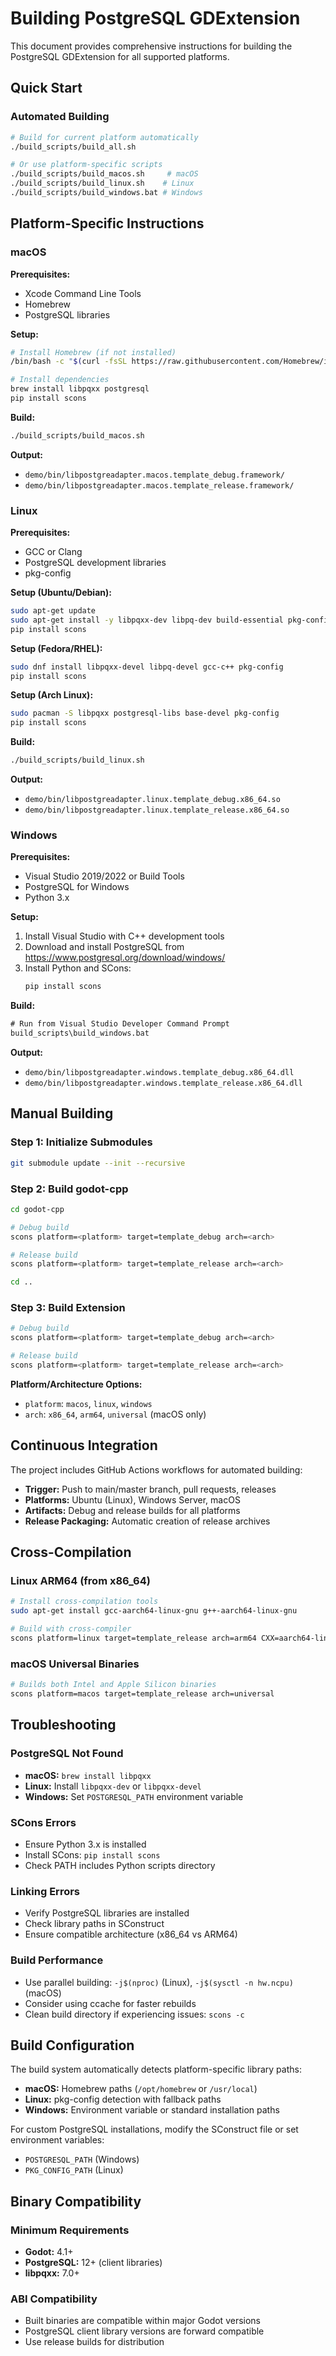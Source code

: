 # Building PostgreSQL GDExtension

This document provides comprehensive instructions for building the PostgreSQL GDExtension for all supported platforms.

## Quick Start

### Automated Building
```bash
# Build for current platform automatically
./build_scripts/build_all.sh

# Or use platform-specific scripts
./build_scripts/build_macos.sh     # macOS
./build_scripts/build_linux.sh    # Linux  
./build_scripts/build_windows.bat # Windows
```

## Platform-Specific Instructions

### macOS

**Prerequisites:**
- Xcode Command Line Tools
- Homebrew
- PostgreSQL libraries

**Setup:**
```bash
# Install Homebrew (if not installed)
/bin/bash -c "$(curl -fsSL https://raw.githubusercontent.com/Homebrew/install/HEAD/install.sh)"

# Install dependencies
brew install libpqxx postgresql
pip install scons
```

**Build:**
```bash
./build_scripts/build_macos.sh
```

**Output:**
- `demo/bin/libpostgreadapter.macos.template_debug.framework/`
- `demo/bin/libpostgreadapter.macos.template_release.framework/`

### Linux

**Prerequisites:**
- GCC or Clang
- PostgreSQL development libraries
- pkg-config

**Setup (Ubuntu/Debian):**
```bash
sudo apt-get update
sudo apt-get install -y libpqxx-dev libpq-dev build-essential pkg-config
pip install scons
```

**Setup (Fedora/RHEL):**
```bash
sudo dnf install libpqxx-devel libpq-devel gcc-c++ pkg-config
pip install scons
```

**Setup (Arch Linux):**
```bash
sudo pacman -S libpqxx postgresql-libs base-devel pkg-config
pip install scons
```

**Build:**
```bash
./build_scripts/build_linux.sh
```

**Output:**
- `demo/bin/libpostgreadapter.linux.template_debug.x86_64.so`
- `demo/bin/libpostgreadapter.linux.template_release.x86_64.so`

### Windows

**Prerequisites:**
- Visual Studio 2019/2022 or Build Tools
- PostgreSQL for Windows
- Python 3.x

**Setup:**
1. Install Visual Studio with C++ development tools
2. Download and install PostgreSQL from https://www.postgresql.org/download/windows/
3. Install Python and SCons:
   ```cmd
   pip install scons
   ```

**Build:**
```cmd
# Run from Visual Studio Developer Command Prompt
build_scripts\build_windows.bat
```

**Output:**
- `demo/bin/libpostgreadapter.windows.template_debug.x86_64.dll`
- `demo/bin/libpostgreadapter.windows.template_release.x86_64.dll`

## Manual Building

### Step 1: Initialize Submodules
```bash
git submodule update --init --recursive
```

### Step 2: Build godot-cpp
```bash
cd godot-cpp

# Debug build
scons platform=<platform> target=template_debug arch=<arch>

# Release build  
scons platform=<platform> target=template_release arch=<arch>

cd ..
```

### Step 3: Build Extension
```bash
# Debug build
scons platform=<platform> target=template_debug arch=<arch>

# Release build
scons platform=<platform> target=template_release arch=<arch>
```

**Platform/Architecture Options:**
- `platform`: `macos`, `linux`, `windows`
- `arch`: `x86_64`, `arm64`, `universal` (macOS only)

## Continuous Integration

The project includes GitHub Actions workflows for automated building:

- **Trigger:** Push to main/master branch, pull requests, releases
- **Platforms:** Ubuntu (Linux), Windows Server, macOS
- **Artifacts:** Debug and release builds for all platforms
- **Release Packaging:** Automatic creation of release archives

## Cross-Compilation

### Linux ARM64 (from x86_64)
```bash
# Install cross-compilation tools
sudo apt-get install gcc-aarch64-linux-gnu g++-aarch64-linux-gnu

# Build with cross-compiler
scons platform=linux target=template_release arch=arm64 CXX=aarch64-linux-gnu-g++
```

### macOS Universal Binaries
```bash
# Builds both Intel and Apple Silicon binaries
scons platform=macos target=template_release arch=universal
```

## Troubleshooting

### PostgreSQL Not Found
- **macOS:** `brew install libpqxx`
- **Linux:** Install `libpqxx-dev` or `libpqxx-devel`
- **Windows:** Set `POSTGRESQL_PATH` environment variable

### SCons Errors
- Ensure Python 3.x is installed
- Install SCons: `pip install scons`
- Check PATH includes Python scripts directory

### Linking Errors
- Verify PostgreSQL libraries are installed
- Check library paths in SConstruct
- Ensure compatible architecture (x86_64 vs ARM64)

### Build Performance
- Use parallel building: `-j$(nproc)` (Linux), `-j$(sysctl -n hw.ncpu)` (macOS)
- Consider using ccache for faster rebuilds
- Clean build directory if experiencing issues: `scons -c`

## Build Configuration

The build system automatically detects platform-specific library paths:

- **macOS:** Homebrew paths (`/opt/homebrew` or `/usr/local`)
- **Linux:** pkg-config detection with fallback paths
- **Windows:** Environment variable or standard installation paths

For custom PostgreSQL installations, modify the SConstruct file or set environment variables:
- `POSTGRESQL_PATH` (Windows)
- `PKG_CONFIG_PATH` (Linux)

## Binary Compatibility

### Minimum Requirements
- **Godot:** 4.1+
- **PostgreSQL:** 12+ (client libraries)
- **libpqxx:** 7.0+

### ABI Compatibility
- Built binaries are compatible within major Godot versions
- PostgreSQL client library versions are forward compatible
- Use release builds for distribution
